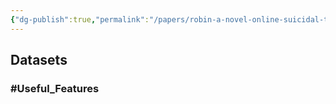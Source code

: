 ```yaml
---
{"dg-publish":true,"permalink":"/papers/robin-a-novel-online-suicidal-text-corpus/","tags":["gardenEntry"]}
---
```


## Datasets
### #Useful_Features 

